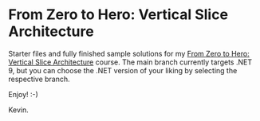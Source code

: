 # From Zero to Hero: Vertical Slice Architecture
Starter files and fully finished sample solutions for my [From Zero to Hero: Vertical Slice Architecture](https://dometrain.com/course/from-zero-to-hero-vertical-slice-architecture/?ref=github) course.  The main branch currently targets .NET 9, but you can choose the .NET version of your liking by selecting the respective branch.  

Enjoy! :-)

Kevin.
